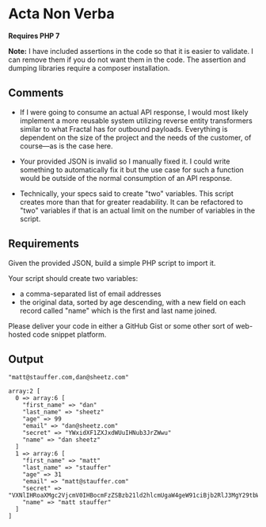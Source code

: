 # Acta Non Verba

**Requires PHP 7**

**Note:** I have included assertions in the code so that it is easier to validate.  I can remove them if you do not want them in the code. 
The assertion and dumping libraries require a composer installation.

 
## Comments

* If I were going to consume an actual API response, I would most likely implement a more reusable system utilizing reverse 
entity transformers similar to what Fractal has for outbound payloads.  Everything is dependent on the size of the project and the needs 
of the customer, of course—as is the case here. 

* Your provided JSON is invalid so I manually fixed it.  I could write something to automatically fix it but the use case 
for such a function would be outside of the normal consumption of an API response.  
  
* Technically, your specs said to create "two" variables.  This script creates more than that for greater readability.  It can be refactored 
to "two" variables if that is an actual limit on the number of variables in the script. 

## Requirements

 Given the provided JSON, build a simple PHP script to import it.

 Your script should create two variables:

 - a comma-separated list of email addresses
 - the original data, sorted by age descending, with a new field on each record
   called "name" which is the first and last name joined.

Please deliver your code in either a GitHub Gist or some other sort of web-hosted code snippet platform.
 

## Output

```
"matt@stauffer.com,dan@sheetz.com"

array:2 [
  0 => array:6 [
    "first_name" => "dan"
    "last_name" => "sheetz"
    "age" => 99
    "email" => "dan@sheetz.com"
    "secret" => "YWxidXF1ZXJxdWUuIHNub3JrZWwu"
    "name" => "dan sheetz"
  ]
  1 => array:6 [
    "first_name" => "matt"
    "last_name" => "stauffer"
    "age" => 31
    "email" => "matt@stauffer.com"
    "secret" => "VXNlIHRoaXMgc2VjcmV0IHBocmFzZSBzb21ld2hlcmUgaW4geW91ciBjb2RlJ3MgY29tbWVudHM="
    "name" => "matt stauffer"
  ]
]
```
